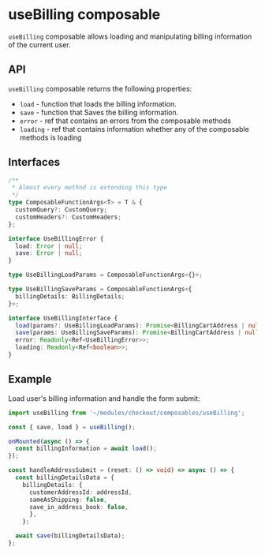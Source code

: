 # useBilling composable

`useBilling` composable allows loading and manipulating billing information of the current user.

## API
`useBilling` composable returns the following properties:

- `load` - function that loads the billing information.
- `save` - function that Saves the billing information.
- `error` - ref that contains an errors from the composable methods
- `loading` - ref that contains information whether any of the composable methods is loading

## Interfaces

```ts
/**
 * Almost every method is extending this type
 */
type ComposableFunctionArgs<T> = T & {
  customQuery?: CustomQuery;
  customHeaders?: CustomHeaders;
};

interface UseBillingError {
  load: Error | null;
  save: Error | null;
}

type UseBillingLoadParams = ComposableFunctionArgs<{}>;

type UseBillingSaveParams = ComposableFunctionArgs<{
  billingDetails: BillingDetails;
}>;

interface UseBillingInterface {
  load(params?: UseBillingLoadParams): Promise<BillingCartAddress | null>;
  save(params: UseBillingSaveParams): Promise<BillingCartAddress | null>;
  error: Readonly<Ref<UseBillingError>>;
  loading: Readonly<Ref<boolean>>;
}
```

## Example

Load user's billing information and handle the form submit:

```ts
import useBilling from '~/modules/checkout/composables/useBilling';

const { save, load } = useBilling();

onMounted(async () => {
  const billingInformation = await load();
});

const handleAddressSubmit = (reset: () => void) => async () => {
  const billingDetailsData = {
    billingDetails: {
      customerAddressId: addressId,
      sameAsShipping: false,
      save_in_address_book: false,
      },
    };

  await save(billingDetailsData);
};
```


